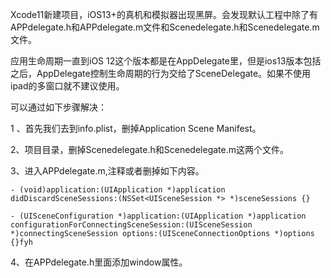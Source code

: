 Xcode11新建项目，iOS13+的真机和模拟器出现黑屏。会发现默认工程中除了有APPdelegate.h和APPdelegate.m文件和Scenedelegate.h和Scenedelegate.m文件。

应用生命周期一直到iOS 12这个版本都是在AppDelegate里，但是ios13版本包括之后，AppDelegate控制生命周期的行为交给了SceneDelegate。如果不使用ipad的多窗口就不建议使用。


可以通过如下步骤解决：

1 、首先我们去到info.plist，删掉Application Scene Manifest。

2、项目目录，删掉Scenedelegate.h和Scenedelegate.m这两个文件。

3、进入APPdelegate.m,注释或者删掉如下内容。

```
- (void)application:(UIApplication *)application didDiscardSceneSessions:(NSSet<UISceneSession *> *)sceneSessions {}

- (UISceneConfiguration *)application:(UIApplication *)application configurationForConnectingSceneSession:(UISceneSession *)connectingSceneSession options:(UISceneConnectionOptions *)options {}fyh
```

4、在APPdelegate.h里面添加window属性。

